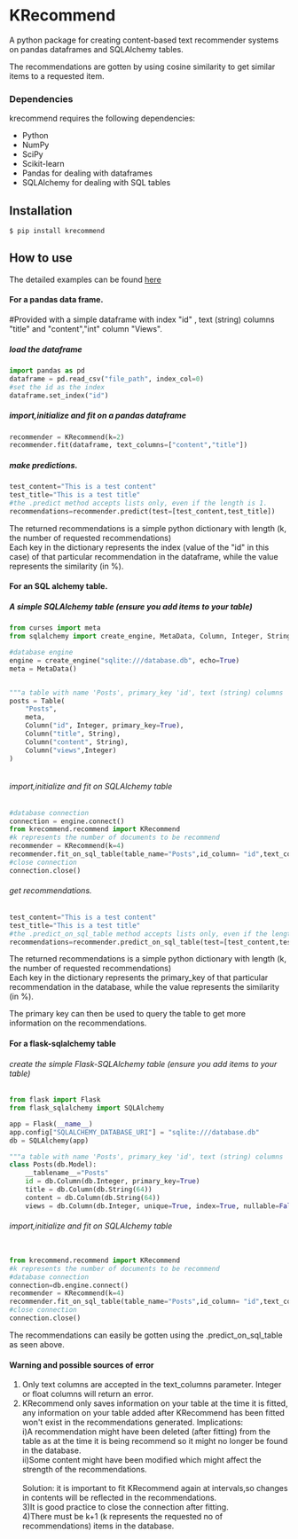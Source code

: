 # KRecommend
A python package for creating content-based text recommender systems on pandas dataframes and SQLAlchemy tables.

The recommendations are gotten by using cosine similarity to get similar items to a requested item.
### Dependencies
krecommend requires the following dependencies:

<ul><li>Python</li>
<li>NumPy</li>
<li>SciPy</li>
<li>Scikit-learn</li>
<li>Pandas for dealing with dataframes</li>
<li>SQLAlchemy for dealing with SQL tables</li></ul>

## Installation
```shell
$ pip install krecommend
```
## How to use 
The detailed examples can be found <a href="https://github.com/saheedniyi02/Test-krecommend">here</a>
#### For a pandas data frame.
#Provided with a simple dataframe with index "id" ,
text (string) columns "title" and "content","int" column "Views".

##### load the dataframe
```py
import pandas as pd
dataframe = pd.read_csv("file_path", index_col=0)
#set the id as the index
dataframe.set_index("id")
```
##### import,initialize and fit on a pandas dataframe
```py
recommender = KRecommend(k=2)
recommender.fit(dataframe, text_columns=["content","title"])

```
##### make predictions.
```py
test_content="This is a test content"
test_title="This is a test title"
#the .predict method accepts lists only, even if the length is 1.
recommendations=recommender.predict(test=[test_content,test_title])
```

The returned recommendations is a simple python dictionary with length (k, the number of requested recommendations)\
Each key in the dictionary represents the index (value of the "id" in this case) of that particular
recommendation in the dataframe, while the value represents the similarity (in %).




#### For an SQL alchemy table.
##### A simple SQLAlchemy table (ensure you add items to your table)
```py
from curses import meta
from sqlalchemy import create_engine, MetaData, Column, Integer, String, Table

#database engine
engine = create_engine("sqlite:///database.db", echo=True)
meta = MetaData()


"""a table with name 'Posts', primary_key 'id', text (string) columns 'title' and 'content' and Int column 'views' """
posts = Table(
    "Posts",
    meta,
    Column("id", Integer, primary_key=True),
    Column("title", String),
    Column("content", String),
    Column("views",Integer)
)



```
###### import,initialize and fit on SQLAlchemy table
```py
#database connection
connection = engine.connect()
from krecommend.recommend import KRecommend
#k represents the number of documents to be recommend
recommender = KRecommend(k=4)
recommender.fit_on_sql_table(table_name="Posts",id_column= "id",text_columns=["content","title"],connection= connection)
#close connection
connection.close()
```

###### get recommendations.
```py
test_content="This is a test content"
test_title="This is a test title"
#the .predict_on_sql_table method accepts lists only, even if the length is 1.
recommendations=recommender.predict_on_sql_table(test=[test_content,test_title])
```
The returned recommendations is a simple python dictionary with length (k, the number of requested recommendations)\
Each key in the dictionary represents the primary_key of that particular
recommendation in the database, while the value represents the similarity (in %).

The primary key can then be used to query the table to get more information on the recommendations.



#### For a flask-sqlalchemy table
###### create the simple Flask-SQLAlchemy table (ensure you add items to your table)
```py
from flask import Flask
from flask_sqlalchemy import SQLAlchemy

app = Flask(__name__)
app.config["SQLALCHEMY_DATABASE_URI"] = "sqlite:///database.db"
db = SQLAlchemy(app)

"""a table with name 'Posts', primary_key 'id', text (string) columns 'title' and 'content' and Int column 'views' """
class Posts(db.Model):
    __tablename__="Posts"
    id = db.Column(db.Integer, primary_key=True)
    title = db.Column(db.String(64))
    content = db.Column(db.String(64))
    views = db.Column(db.Integer, unique=True, index=True, nullable=False)

```

###### import,initialize and fit on SQLAlchemy table
```py

from krecommend.recommend import KRecommend
#k represents the number of documents to be recommend
#database connection
connection=db.engine.connect()
recommender = KRecommend(k=4)
recommender.fit_on_sql_table(table_name="Posts",id_column= "id",text_columns=["content","title"],connection= connection)
#close connection
connection.close()
```
The recommendations can easily be gotten using the .predict_on_sql_table as seen above.

#### Warning and possible sources of error
1) Only text columns are accepted in the text_columns parameter.
Integer or float columns will return an error.<br>
2) KRecommend only saves information on your table at the time it is fitted, any information on your table added after
KRecommend has been fitted won't exist in the recommendations generated.
Implications: <br>i)A recommendation might have been deleted (after fitting) from the table as at the time it is being recommend so it might no longer be found in the database.
              <br>ii)Some content might have been modified which might affect the strength of the recommendations.
<br><br>Solution: it is important to fit KRecommend again at intervals,so changes in contents will be reflected in the recommendations.
<br>3)It is good practice to close the connection after fitting.
<br>4)There must be k+1 (k represents the requested no of recommendations) items in the database.

